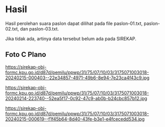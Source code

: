 # Hasil

Hasil perolehan suara paslon dapat dilihat pada file paslon-01.txt, paslon-02.txt, dan paslon-03.txt.

Jika tidak ada, artinya data tersebut belum ada pada SIREKAP.

## Foto C Plano

https://sirekap-obj-formc.kpu.go.id/d87d/pemilu/ppwp/31/75/07/10/03/3175071003018-20240215-000403--22e34857-4971-49b6-8e94-7e23ca4f43c9.jpg

https://sirekap-obj-formc.kpu.go.id/d87d/pemilu/ppwp/31/75/07/10/03/3175071003018-20240214-223740--52ea5f17-0c92-47c9-ab0b-b24cbc857b12.jpg

https://sirekap-obj-formc.kpu.go.id/d87d/pemilu/ppwp/31/75/07/10/03/3175071003018-20240215-000619--f1f45b64-8d40-43fe-b3e1-e4fcecedd534.jpg
